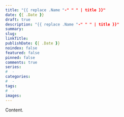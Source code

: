```yaml
---
title: "{{ replace .Name "-" " " | title }}"
date: {{ .Date }}
draft: true
description: "{{ replace .Name "-" " " | title }}"
summary: 
slug:
linkTitle:
publishDate: {{ .Date }}
noindex: false
featured: false
pinned: false
comments: true
series:
#  - 
categories:
#  - 
tags:
#  - 
images:
---
```


Content.

